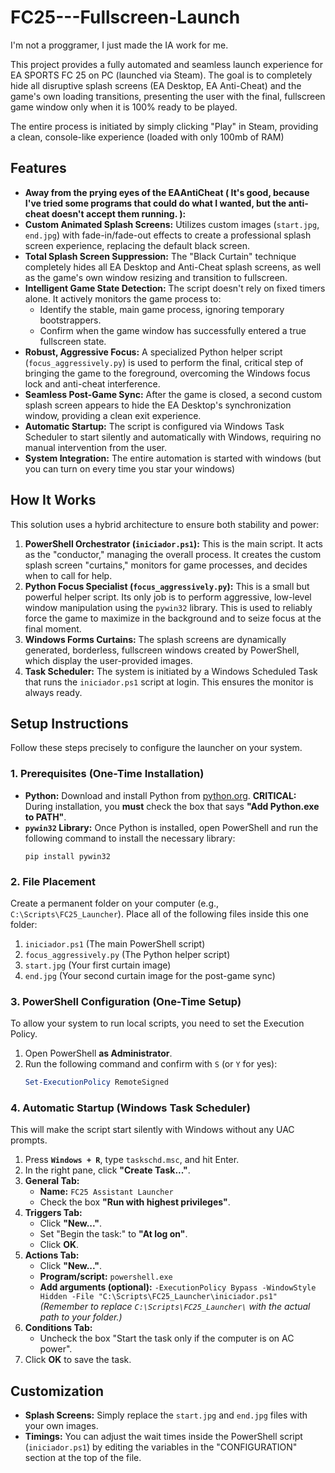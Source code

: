 # FC25---Fullscreen-Launch
I'm not a proggramer, I just made the IA work for me.

This project provides a fully automated and seamless launch experience for EA SPORTS FC 25 on PC (launched via Steam). The goal is to completely hide all disruptive splash screens (EA Desktop, EA Anti-Cheat) and the game's own loading transitions, presenting the user with the final, fullscreen game window only when it is 100% ready to be played.

The entire process is initiated by simply clicking "Play" in Steam, providing a clean, console-like experience (loaded with only 100mb of RAM)

## Features
 * **Away from the prying eyes of the EAAntiCheat ( It's good, because I've tried some programs that could do what I wanted, but the anti-cheat doesn't accept them running. ):**
  * **Custom Animated Splash Screens:** Utilizes custom images (`start.jpg`, `end.jpg`) with fade-in/fade-out effects to create a professional splash screen experience, replacing the default black screen.
  * **Total Splash Screen Suppression:** The "Black Curtain" technique completely hides all EA Desktop and Anti-Cheat splash screens, as well as the game's own window resizing and transition to fullscreen.
  * **Intelligent Game State Detection:** The script doesn't rely on fixed timers alone. It actively monitors the game process to:
      * Identify the stable, main game process, ignoring temporary bootstrappers.
      * Confirm when the game window has successfully entered a true fullscreen state.
  * **Robust, Aggressive Focus:** A specialized Python helper script (`focus_aggressively.py`) is used to perform the final, critical step of bringing the game to the foreground, overcoming the Windows focus lock and anti-cheat interference.
  * **Seamless Post-Game Sync:** After the game is closed, a second custom splash screen appears to hide the EA Desktop's synchronization window, providing a clean exit experience.
  * **Automatic Startup:** The script is configured via Windows Task Scheduler to start silently and automatically with Windows, requiring no manual intervention from the user.
  * **System Integration:** The entire automation is started with windows (but you can turn on every time you star your windows)

## How It Works

This solution uses a hybrid architecture to ensure both stability and power:

1.  **PowerShell Orchestrator (`iniciador.ps1`):** This is the main script. It acts as the "conductor," managing the overall process. It creates the custom splash screen "curtains," monitors for game processes, and decides when to call for help.
2.  **Python Focus Specialist (`focus_aggressively.py`):** This is a small but powerful helper script. Its only job is to perform aggressive, low-level window manipulation using the `pywin32` library. This is used to reliably force the game to maximize in the background and to seize focus at the final moment.
3.  **Windows Forms Curtains:** The splash screens are dynamically generated, borderless, fullscreen windows created by PowerShell, which display the user-provided images.
4.  **Task Scheduler:** The system is initiated by a Windows Scheduled Task that runs the `iniciador.ps1` script at login. This ensures the monitor is always ready.

## Setup Instructions

Follow these steps precisely to configure the launcher on your system.

### 1\. Prerequisites (One-Time Installation)

  * **Python:** Download and install Python from [python.org](https://www.python.org/downloads/).
    **CRITICAL:** During installation, you **must** check the box that says **"Add Python.exe to PATH"**.
  * **`pywin32` Library:** Once Python is installed, open PowerShell and run the following command to install the necessary library:
    ```
    pip install pywin32
    ```

### 2\. File Placement

Create a permanent folder on your computer (e.g., `C:\Scripts\FC25_Launcher`). Place all of the following files inside this one folder:

1.  `iniciador.ps1` (The main PowerShell script)
2.  `focus_aggressively.py` (The Python helper script)
3.  `start.jpg` (Your first curtain image)
4.  `end.jpg` (Your second curtain image for the post-game sync)

### 3\. PowerShell Configuration (One-Time Setup)

To allow your system to run local scripts, you need to set the Execution Policy.

1.  Open PowerShell **as Administrator**.
2.  Run the following command and confirm with `S` (or `Y` for yes):
    ```powershell
    Set-ExecutionPolicy RemoteSigned
    ```

### 4\. Automatic Startup (Windows Task Scheduler)

This will make the script start silently with Windows without any UAC prompts.

1.  Press **`Windows + R`**, type `taskschd.msc`, and hit Enter.
2.  In the right pane, click **"Create Task..."**.
3.  **General Tab:**
      * **Name:** `FC25 Assistant Launcher`
      * Check the box **"Run with highest privileges"**.
4.  **Triggers Tab:**
      * Click **"New..."**.
      * Set "Begin the task:" to **"At log on"**.
      * Click **OK**.
5.  **Actions Tab:**
      * Click **"New..."**.
      * **Program/script:** `powershell.exe`
      * **Add arguments (optional):** `-ExecutionPolicy Bypass -WindowStyle Hidden -File "C:\Scripts\FC25_Launcher\iniciador.ps1"`
        *(Remember to replace `C:\Scripts\FC25_Launcher\` with the actual path to your folder.)*
6.  **Conditions Tab:**
      * Uncheck the box "Start the task only if the computer is on AC power".
7.  Click **OK** to save the task.

## Customization

  * **Splash Screens:** Simply replace the `start.jpg` and `end.jpg` files with your own images.
  * **Timings:** You can adjust the wait times inside the PowerShell script (`iniciador.ps1`) by editing the variables in the "CONFIGURATION" section at the top of the file.
